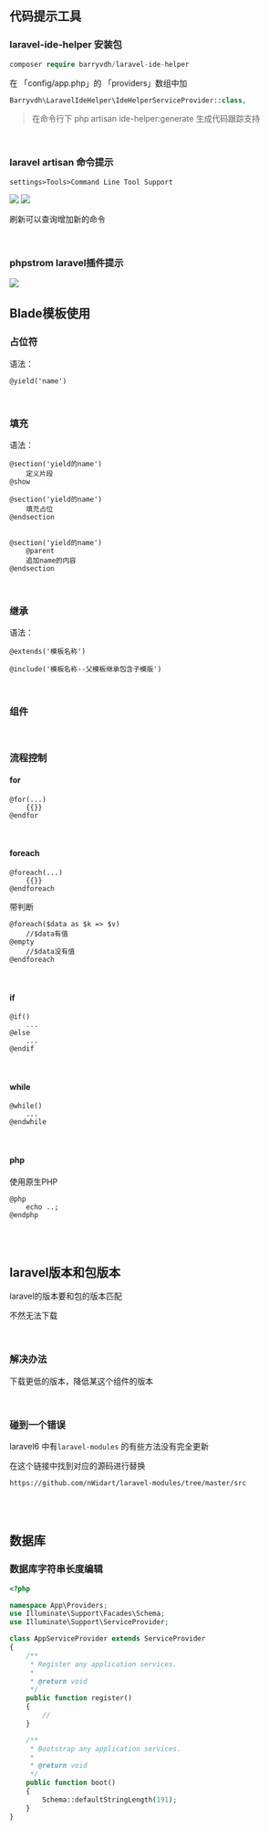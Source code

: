## 代码提示工具 

### laravel-ide-helper 安装包 

```php
composer require barryvdh/laravel-ide-helper
```

在 「config/app.php」的 「providers」数组中加

```php
Barryvdh\LaravelIdeHelper\IdeHelperServiceProvider::class,
```

>  在命令行下 php artisan ide-helper:generate  生成代码跟踪支持

<br>

### laravel artisan 命令提示

`settings>Tools>Command Line Tool Support`

<img src="../img/image-20200313101619502.png"  >

<img src="../img/image-20200313102117919.png"  >

刷新可以查询增加新的命令

<br>

### phpstrom laravel插件提示

<img src="../img/image-20200313102117919.png"  >

<br>

## Blade模板使用

### 占位符

语法：

```
@yield('name')
```

<br>

### 填充

语法：

```
@section('yield的name')
	定义片段
@show

@section('yield的name')
	填充占位
@endsection


@section('yield的name')
	@parent
	追加name的内容
@endsection	
```

<br>

### 继承

语法：

```
@extends('模板名称')

@include('模板名称--父模板继承包含子模版')  
```

<br>

### 组件





<br>

### 流程控制

#### for

```
@for(...)
	{{}}
@endfor	
```

<br>

#### foreach

```
@foreach(...)
	{{}}
@endforeach	
```

带判断

```
@foreach($data as $k => $v)
	//$data有值
@empty
	//$data没有值
@endforeach	
```

<br>

#### if

```
@if()
	...
@else
	...
@endif	
```

<br>

#### while

```
@while()
	...
@endwhile	
```

<br>

#### php

使用原生PHP

```
@php
	echo ..;
@endphp
```

<br>

<br>

## laravel版本和包版本

laravel的版本要和包的版本匹配

不然无法下载

<br>

### 解决办法

下载更低的版本，降低某这个组件的版本

<br>

### 碰到一个错误

laravel6 中有`laravel-modules` 的有些方法没有完全更新

在这个链接中找到对应的源码进行替换

```
https://github.com/nWidart/laravel-modules/tree/master/src
```

<br>

<br>

## 数据库

### 数据库字符串长度编辑

```php
<?php

namespace App\Providers;
use Illuminate\Support\Facades\Schema;
use Illuminate\Support\ServiceProvider;

class AppServiceProvider extends ServiceProvider
{
    /**
     * Register any application services.
     *
     * @return void
     */
    public function register()
    {
        //
    }

    /**
     * Bootstrap any application services.
     *
     * @return void
     */
    public function boot()
    {
        Schema::defaultStringLength(191);
    }
}

```













